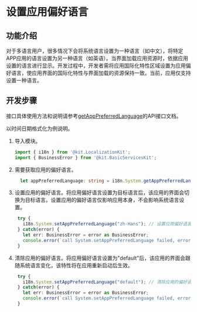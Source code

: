 # 设置应用偏好语言

## 功能介绍

对于多语言用户，很多情况下会将系统语言设置为一种语言（如中文），将特定APP应用的语言设置为另一种语言（如英语）。当界面加载应用资源时，依据应用设置的语言进行显示。开发过程中，开发者需将应用国际化特性区域设置为应用偏好语言，使应用界面的国际化特性与界面加载的资源保持一致。当前，应用仅支持设置一种语言。

## 开发步骤

接口具体使用方法和说明请参考[getAppPreferredLanguage](../reference/apis-localization-kit/js-apis-i18n.md#getapppreferredlanguage9)的API接口文档。

以时间日期格式化为例说明。

1. 导入模块。
   ```ts
   import { i18n } from '@kit.LocalizationKit';
   import { BusinessError } from '@kit.BasicServicesKit';
   ```

2. 需要获取应用的偏好语言。
   ```ts
     let appPreferredLanguage: string = i18n.System.getAppPreferredLanguage(); // 获取应用偏好语言
   ```
   
3. 设置应用的偏好语言。将应用偏好语言设置为目标语言后，该应用的界面会切换为目标语言。设置应用的偏好语言仅影响应用本身，不会影响系统语言设置。
   ```ts
    try {  
      i18n.System.setAppPreferredLanguage("zh-Hans"); // 设置应用偏好语言为zh-Hans
    } catch(error) {
      let err: BusinessError = error as BusinessError;
      console.error(`call System.setAppPreferredLanguage failed, error code: ${err.code}, message: ${err.message}.`);
    }
   ```

4. 清除应用的偏好语言。将应用偏好语言设置为"default"后，该应用的界面会跟随系统语言变化，该特性将在应用重新启动后生效。
   ```ts
    try {  
      i18n.System.setAppPreferredLanguage("default"); // 清除应用的偏好语言
    } catch(error) {
      let err: BusinessError = error as BusinessError;
      console.error(`call System.setAppPreferredLanguage failed, error code: ${err.code}, message: ${err.message}.`);
    }
   ```
